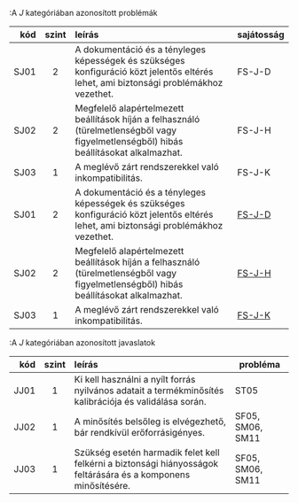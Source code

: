 :A *J* kategóriában azonosított problémák

kód |szint|leírás                                                                            | sajátosság
---:|:--:|:---------------------------------------------------------------------------------|---------------
SJ01|2|A dokumentáció és a tényleges képességek és szükséges konfiguráció közt jelentős eltérés lehet, ami biztonsági problémákhoz vezethet.|FS-J-D
SJ02|2|Megfelelő alapértelmezett beállítások híján a felhasználó (türelmetlenségből vagy figyelmetlenségből) hibás beállításokat alkalmazhat.|FS-J-H
SJ03|1|A meglévő zárt rendszerekkel való inkompatibilitás.|FS-J-K
SJ01|2|A dokumentáció és a tényleges képességek és szükséges konfiguráció közt jelentős eltérés lehet, ami biztonsági problémákhoz vezethet.|[FS-J-D](#sec:FS-J-D)
SJ02|2|Megfelelő alapértelmezett beállítások híján a felhasználó (türelmetlenségből vagy figyelmetlenségből) hibás beállításokat alkalmazhat.|[FS-J-H](#sec:FS-J-H)
SJ03|1|A meglévő zárt rendszerekkel való inkompatibilitás.|[FS-J-K](#sec:FS-J-K)

:A *J* kategóriában azonosított javaslatok

kód |szint|leírás                                                                            | probléma
---:|:--:|:---------------------------------------------------------------------------------|---------------
JJ01|1|Ki kell használni a nyílt forrás nyilvános adatait a termékminősítés kalibrációja és validálása során.|ST05
JJ02|1|A minősítés belsőleg is elvégezhető, bár rendkívül erőforrásigényes.|SF05, SM06, SM11
JJ03|1|Szükség esetén harmadik felet kell felkérni a biztonsági hiányosságok feltárására és a komponens minősítésére.|SF05, SM06, SM11
